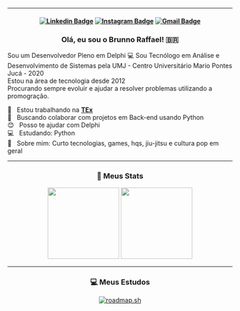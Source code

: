 <hr>
<h4 align="center">

[![Linkedin Badge](https://img.shields.io/badge/-BrunnoRaffael-blue?style=flat-square&logo=Linkedin&logoColor=white&link=https://www.linkedin.com/in/brunno-raffael-53ba2ba9/)](https://www.linkedin.com/in/brunno-raffael-53ba2ba9/) 
[![Instagram Badge](https://img.shields.io/badge/-brunnoraffael90-red?style=flat-square&logo=instagram&logoColor=white&link=https://github.com/brunno-raffael)](https://www.instagram.com/brunnoraffael90/)
[![Gmail Badge](https://img.shields.io/badge/-brunno.lemos0gmail.com-c14438?style=flat-square&logo=Gmail&logoColor=white&link=mailto:brunno.lemos@gmail.com)](mailto:brunno.lemos0@gmail.com)

</h4>

<h3 align="center"> 
Olá, eu sou o Brunno Raffael! 🇧🇷
</h3>

Sou um Desenvolvedor Pleno em Delphi :computer:
Sou Tecnólogo em Análise e Desenvolvimento de Sistemas pela UMJ - Centro Universitário Mario Pontes Jucá - 2020 <br/>
Estou na área de tecnologia desde 2012 <br/>
Procurando sempre evoluir e ajudar a resolver problemas utilizando a promogração. <br/>

 :rocket:  &nbsp; Estou trabalhando na **[TEx](https://www.textecnologia.com.br/)**
 <br/> :purple_heart: &nbsp; Buscando colaborar com projetos em Back-end usando Python
 <br/> :blush: &nbsp; Posso te ajudar com Delphi 
 <br/> :computer: &nbsp; Estudando: Python
 <br/> 💬  &nbsp; Sobre mim: Curto tecnologias, games, hqs, jiu-jitsu e cultura pop em geral
<hr>

<h3 align="center"> 
🤖 Meus Stats
</h3>

<div style="display: inline_block;" align="center">
  <img height="160em" src="https://github-readme-stats.vercel.app/api?username=brunno-raffael&show_icons=true&theme=tokyonight&count_private=true&border_radius=22"/>
  <img height="160em" src="https://github-readme-stats.vercel.app/api/top-langs/?username=brunno-raffael&layout=compact&langs_count=7&theme=tokyonight&border_radius=16"/>
</div>

<hr>

<h3 align="center"> 
 💻 Meus Estudos
</h3>

<div style="display: inline_block;" align="center">
  <a href="https://roadmap.sh"><img src="https://roadmap.sh/card/tall/66e8cad2f34c8868ecbafc30?variant=dark" alt="roadmap.sh"/></a>
</div>
